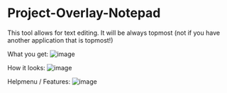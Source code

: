 # Project-Overlay-Notepad

This tool allows for text editing.
It will be always topmost (not if you have another application that is topmost!)

What you get:
![image](https://user-images.githubusercontent.com/43537611/174641970-d83c11cf-4fc0-4172-a6f1-95b850d3b5a2.png)

How it looks:
![image](https://user-images.githubusercontent.com/43537611/174642039-8495d6b4-f462-4c36-8b53-98e320948676.png)

Helpmenu / Features:
![image](https://user-images.githubusercontent.com/43537611/174642070-f368e6d6-ee80-4ea7-bc68-2e2618dfa97e.png)
